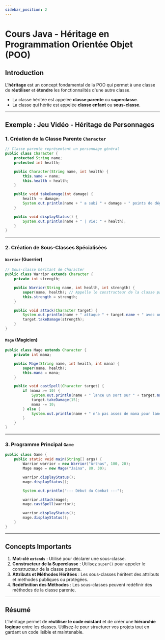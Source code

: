```yaml
---
sidebar_position: 2
---
```


# Cours Java - Héritage en Programmation Orientée Objet (POO)

## Introduction
L'**héritage** est un concept fondamental de la POO qui permet à une classe de **réutiliser** et **étendre** les fonctionnalités d'une autre classe.

- La classe héritée est appelée **classe parente** ou **superclasse**.
- La classe qui hérite est appelée **classe enfant** ou **sous-classe**.

---

## Exemple : Jeu Vidéo - Héritage de Personnages

### 1. Création de la Classe Parente `Character`

```java
// Classe parente représentant un personnage général
public class Character {
    protected String name;
    protected int health;

    public Character(String name, int health) {
        this.name = name;
        this.health = health;
    }

    public void takeDamage(int damage) {
        health -= damage;
        System.out.println(name + " a subi " + damage + " points de dégâts. Vie restante: " + health);
    }

    public void displayStatus() {
        System.out.println(name + " | Vie: " + health);
    }
}
```

---

### 2. Création de Sous-Classes Spécialisées

#### `Warrior` (Guerrier)
```java
// Sous-classe héritant de Character
public class Warrior extends Character {
    private int strength;

    public Warrior(String name, int health, int strength) {
        super(name, health); // Appelle le constructeur de la classe parente
        this.strength = strength;
    }

    public void attack(Character target) {
        System.out.println(name + " attaque " + target.name + " avec une force de " + strength);
        target.takeDamage(strength);
    }
}
```

#### `Mage` (Magicien)
```java
public class Mage extends Character {
    private int mana;

    public Mage(String name, int health, int mana) {
        super(name, health);
        this.mana = mana;
    }

    public void castSpell(Character target) {
        if (mana >= 10) {
            System.out.println(name + " lance un sort sur " + target.name);
            target.takeDamage(15);
            mana -= 10;
        } else {
            System.out.println(name + " n'a pas assez de mana pour lancer un sort!");
        }
    }
}
```

---

### 3. Programme Principal `Game`

```java
public class Game {
    public static void main(String[] args) {
        Warrior warrior = new Warrior("Arthas", 100, 20);
        Mage mage = new Mage("Jaina", 80, 30);

        warrior.displayStatus();
        mage.displayStatus();

        System.out.println("--- Début du Combat ---");

        warrior.attack(mage);
        mage.castSpell(warrior);

        warrior.displayStatus();
        mage.displayStatus();
    }
}
```

---

## Concepts Importants

1. **Mot-clé `extends`** : Utilisé pour déclarer une sous-classe.
2. **Constructeur de la Superclasse** : Utilisez `super()` pour appeler le constructeur de la classe parente.
3. **Attributs et Méthodes Héritées** : Les sous-classes héritent des attributs et méthodes publiques ou protégées.
4. **Redéfinition des Méthodes** : Les sous-classes peuvent redéfinir des méthodes de la classe parente.

---

## Résumé
L'héritage permet de **réutiliser le code existant** et de créer une **hiérarchie logique** entre les classes. Utilisez-le pour structurer vos projets tout en gardant un code lisible et maintenable.
